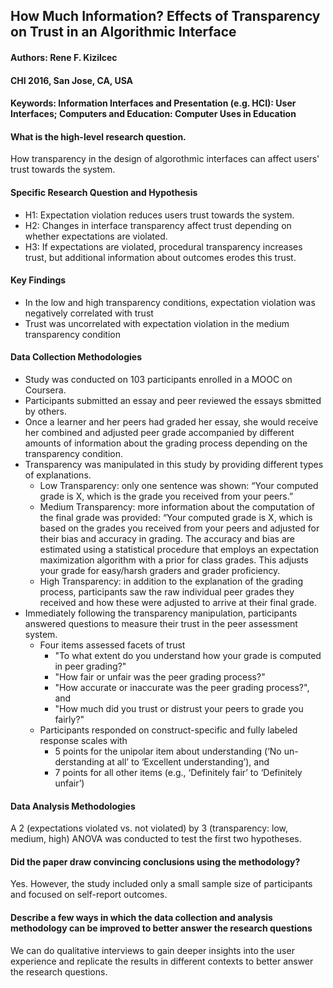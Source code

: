 ## How Much Information? Effects of Transparency on Trust in an Algorithmic Interface

#### Authors: Rene F. Kizilcec
#### CHI 2016, San Jose, CA, USA
#### Keywords: Information Interfaces and Presentation (e.g. HCI): User Interfaces; Computers and Education: Computer Uses in Education

#### What	is	the	high-level	research question.
How transparency in the design of algorothmic interfaces can affect users' trust towards the system.

#### Specific Research Question and Hypothesis
- H1: Expectation violation reduces users trust towards the system.
- H2: Changes in interface transparency affect trust depending on whether expectations are violated.
- H3: If expectations are violated, procedural transparency increases trust, 
but additional information about outcomes erodes this trust.

#### Key Findings
- In the low and high transparency conditions, expectation violation was negatively correlated with
trust
- Trust was uncorrelated with expectation violation in the medium transparency condition

#### Data Collection Methodologies
- Study was conducted on 103 participants enrolled in a MOOC on Coursera.
- Participants submitted an essay and peer reviewed the essays sbmitted by others.
- Once a learner and her peers had graded her essay, she would receive her combined and adjusted 
peer grade accompanied by different amounts of information about the grading process depending 
on the transparency condition.
- Transparency was manipulated in this study by providing different types of explanations.
  - Low Transparency: only one sentence was shown: “Your computed grade is X, which is the grade you received from your peers.”
  - Medium Transparency: more information about the computation of the final grade was provided: “Your computed grade is X, which is based on the grades you received from your peers and adjusted for their bias and accuracy in grading. The accuracy and bias are estimated using a statistical procedure that employs an expectation maximization algorithm with a prior for class grades. This adjusts your grade for easy/harsh graders and grader proficiency.
  - High Transparency: in addition to the explanation of the grading process, participants saw the raw individual peer grades they received and how these were adjusted to arrive at their final grade.
- Immediately following the transparency manipulation, participants answered questions to measure their trust 
in the peer assessment system.
  - Four items assessed facets of trust
    - "To what extent do you understand how your grade is computed in peer grading?"
    - "How fair or unfair was the peer grading process?"
    - "How accurate or inaccurate was the peer grading process?", and 
    - "How much did you trust or distrust your peers to grade you fairly?"
  - Participants responded on construct-specific and fully labeled response scales with 
    - 5 points for the unipolar item about understanding (‘No un- derstanding at all’ to ‘Excellent understanding’), and
    - 7 points for all other items (e.g., ‘Definitely fair’ to ‘Definitely unfair’)

#### Data Analysis Methodologies
A 2 (expectations violated vs. not violated) by 3 (transparency: low, medium, high) ANOVA 
was conducted to test the first two hypotheses.

#### Did	the	paper	draw	convincing	conclusions	using	the	methodology?
Yes. However, the study included only a small sample size of participants and focused on self-report outcomes.

#### Describe	a	few	ways	in	which	the	data	collection	and	analysis	methodology	can	be improved to	better answer	the	research questions
We can do qualitative interviews to gain deeper insights into the user experience and 
replicate the results in different contexts to better answer the research questions.
